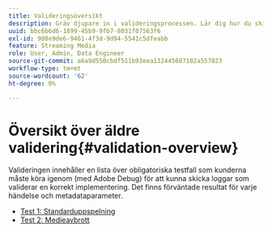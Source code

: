```yaml
---
title: Valideringsöversikt
description: Gräv djupare in i valideringsprocessen. Lär dig hur du skickar loggar för att validera en korrekt implementering.
uuid: bbc6b6d6-1899-45b9-9fb7-8031f07563f6
exl-id: 908e9de6-9461-4f3d-9d94-5541c5dfeabb
feature: Streaming Media
role: User, Admin, Data Engineer
source-git-commit: a6a9d550cbdf511b93eea132445607102a557823
workflow-type: tm+mt
source-wordcount: '62'
ht-degree: 0%

---
```


# Översikt över äldre validering{#validation-overview}

Valideringen innehåller en lista över obligatoriska testfall som kunderna måste köra igenom (med Adobe Debug) för att kunna skicka loggar som validerar en korrekt implementering.
Det finns förväntade resultat för varje händelse och metadataparameter.

* [Test 1: Standarduppspelning](test1-standard-playback.md)
* [Test 2: Medieavbrott](test2-media-interrupt.md)
